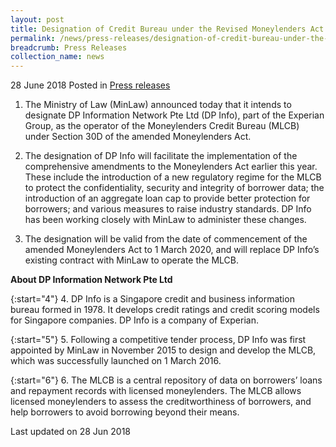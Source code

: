 ```yaml
---
layout: post
title: Designation of Credit Bureau under the Revised Moneylenders Act
permalink: /news/press-releases/designation-of-credit-bureau-under-the-revised-moneylenders-act
breadcrumb: Press Releases
collection_name: news
---
```


28 June 2018 Posted in [Press releases](/news/press-releases)

1. The Ministry of Law (MinLaw) announced today that it intends to designate DP Information Network Pte Ltd (DP Info), part of the Experian Group, as the operator of the Moneylenders Credit Bureau (MLCB) under Section 30D of the amended Moneylenders Act.

2. The designation of DP Info will facilitate the implementation of the comprehensive amendments to the Moneylenders Act earlier this year. These include the introduction of a new regulatory regime for the MLCB to protect the confidentiality, security and integrity of borrower data; the introduction of an aggregate loan cap to provide better protection for borrowers; and various measures to raise industry standards. DP Info has been working closely with MinLaw to administer these changes.

3. The designation will be valid from the date of commencement of the amended Moneylenders Act to 1 March 2020, and will replace DP Info’s existing contract with MinLaw to operate the MLCB.

**About DP Information Network Pte Ltd**

{:start="4"}
4. DP Info is a Singapore credit and business information bureau formed in 1978. It develops credit ratings and credit scoring models for Singapore companies. DP Info is a company of Experian.

{:start="5"}
5. Following a competitive tender process, DP Info was first appointed by MinLaw in November 2015 to design and develop the MLCB, which was successfully launched on 1 March 2016.

{:start="6"}
6. The MLCB is a central repository of data on borrowers’ loans and repayment records with licensed moneylenders. The MLCB allows licensed moneylenders to assess the creditworthiness of borrowers, and help borrowers to avoid borrowing beyond their means. 


<p class="right-side-updated">Last updated on 28 Jun 2018
</p>
